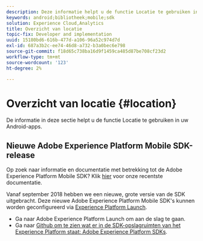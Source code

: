 ```yaml
---
description: Deze informatie helpt u de functie Locatie te gebruiken in uw Android-apps.
keywords: android;bibliotheek;mobile;sdk
solution: Experience Cloud,Analytics
title: Overzicht van locatie
topic-fix: Developer and implementation
uuid: 15180bd6-616b-477d-a106-96a52c974d7d
exl-id: 687a3b2c-ee74-46d8-a732-b3a0bec6e798
source-git-commit: f18d65c738ba16d9f1459ca485d87be708cf23d2
workflow-type: tm+mt
source-wordcount: '123'
ht-degree: 2%

---
```


# Overzicht van locatie {#location}

De informatie in deze sectie helpt u de functie Locatie te gebruiken in uw Android-apps.

## Nieuwe Adobe Experience Platform Mobile SDK-release

Op zoek naar informatie en documentatie met betrekking tot de Adobe Experience Platform Mobile SDK? Klik [hier](https://aep-sdks.gitbook.io/docs/) voor onze recentste documentatie.

Vanaf september 2018 hebben we een nieuwe, grote versie van de SDK uitgebracht. Deze nieuwe Adobe Experience Platform Mobile SDK&#39;s kunnen worden geconfigureerd via [Experience Platform Launch](https://www.adobe.com/experience-platform/launch.html).

* Ga naar Adobe Experience Platform Launch om aan de slag te gaan.
* Ga naar [Github om te zien wat er in de SDK-opslagruimten van het Experience Platform staat: Adobe Experience Platform SDKs](https://github.com/Adobe-Marketing-Cloud/acp-sdks).
